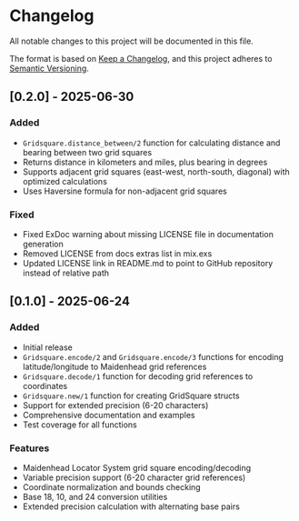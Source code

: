 # Changelog

All notable changes to this project will be documented in this file.

The format is based on [Keep a Changelog](https://keepachangelog.com/en/1.0.0/),
and this project adheres to [Semantic Versioning](https://semver.org/spec/v2.0.0.html).

## [0.2.0] - 2025-06-30

### Added
- `Gridsquare.distance_between/2` function for calculating distance and bearing between two grid squares
- Returns distance in kilometers and miles, plus bearing in degrees
- Supports adjacent grid squares (east-west, north-south, diagonal) with optimized calculations
- Uses Haversine formula for non-adjacent grid squares

### Fixed
- Fixed ExDoc warning about missing LICENSE file in documentation generation
- Removed LICENSE from docs extras list in mix.exs
- Updated LICENSE link in README.md to point to GitHub repository instead of relative path

## [0.1.0] - 2025-06-24

### Added
- Initial release
- `Gridsquare.encode/2` and `Gridsquare.encode/3` functions for encoding latitude/longitude to Maidenhead grid references
- `Gridsquare.decode/1` function for decoding grid references to coordinates
- `Gridsquare.new/1` function for creating GridSquare structs
- Support for extended precision (6-20 characters)
- Comprehensive documentation and examples
- Test coverage for all functions

### Features
- Maidenhead Locator System grid square encoding/decoding
- Variable precision support (6-20 character grid references)
- Coordinate normalization and bounds checking
- Base 18, 10, and 24 conversion utilities
- Extended precision calculation with alternating base pairs 

